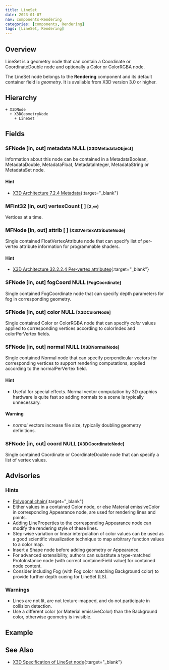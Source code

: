 ```yaml
---
title: LineSet
date: 2023-01-07
nav: components-Rendering
categories: [components, Rendering]
tags: [LineSet, Rendering]
---
```

<style>
.post h3 {
  word-spacing: 0.2em;
}
</style>

## Overview

LineSet is a geometry node that can contain a Coordinate or CoordinateDouble node and optionally a Color or ColorRGBA node.

The LineSet node belongs to the **Rendering** component and its default container field is *geometry.* It is available from X3D version 3.0 or higher.

## Hierarchy

```
+ X3DNode
  + X3DGeometryNode
    + LineSet
```

## Fields

### SFNode [in, out] **metadata** NULL <small>[X3DMetadataObject]</small>

Information about this node can be contained in a MetadataBoolean, MetadataDouble, MetadataFloat, MetadataInteger, MetadataString or MetadataSet node.

#### Hint

- [X3D Architecture 7.2.4 Metadata](https://www.web3d.org/specifications/X3Dv4Draft/ISO-IEC19775-1v4-CD1/Part01/components/core.html#Metadata){:target="_blank"}

### MFInt32 [in, out] **vertexCount** [ ] <small>[2,∞)</small>

Vertices at a time.

### MFNode [in, out] **attrib** [ ] <small>[X3DVertexAttributeNode]</small>

Single contained FloatVertexAttribute node that can specify list of per-vertex attribute information for programmable shaders.

#### Hint

- [X3D Architecture 32.2.2.4 Per-vertex attributes](https://www.web3d.org/specifications/X3Dv4Draft/ISO-IEC19775-1v4-CD1/Part01/components/shaders.html#Pervertexattributes){:target="_blank"}

### SFNode [in, out] **fogCoord** NULL <small>[FogCoordinate]</small>

Single contained FogCoordinate node that can specify depth parameters for fog in corresponding geometry.

### SFNode [in, out] **color** NULL <small>[X3DColorNode]</small>

Single contained Color or ColorRGBA node that can specify *color* values applied to corresponding vertices according to colorIndex and colorPerVertex fields.

### SFNode [in, out] **normal** NULL <small>[X3DNormalNode]</small>

Single contained Normal node that can specify perpendicular vectors for corresponding vertices to support rendering computations, applied according to the normalPerVertex field.

#### Hint

- Useful for special effects. Normal vector computation by 3D graphics hardware is quite fast so adding normals to a scene is typically unnecessary.

#### Warning

- *normal* vectors increase file size, typically doubling geometry definitions.

### SFNode [in, out] **coord** NULL <small>[X3DCoordinateNode]</small>

Single contained Coordinate or CoordinateDouble node that can specify a list of vertex values.

## Advisories

### Hints

- [Polygonal chain](https://en.wikipedia.org/wiki/Polygonal_chain){:target="_blank"}
- Either values in a contained Color node, or else Material emissiveColor in corresponding Appearance node, are used for rendering lines and points.
- Adding LineProperties to the corresponding Appearance node can modify the rendering style of these lines.
- Step-wise variation or linear interpolation of color values can be used as a good scientific visualization technique to map arbitrary function values to a color map.
- Insert a Shape node before adding geometry or Appearance.
- For advanced extensibility, authors can substitute a type-matched ProtoInstance node (with correct containerField value) for contained node content.
- Consider including Fog (with Fog color matching Background color) to provide further depth cueing for LineSet (LS).

### Warnings

- Lines are not lit, are not texture-mapped, and do not participate in collision detection.
- Use a different color (or Material emissiveColor) than the Background color, otherwise geometry is invisible.

## Example

<x3d-canvas src="https://create3000.github.io/media/examples/Rendering/LineSet/LineSet.x3d" update="auto"></x3d-canvas>

## See Also

- [X3D Specification of LineSet node](https://www.web3d.org/documents/specifications/19775-1/V4.0/Part01/components/rendering.html#LineSet){:target="_blank"}
